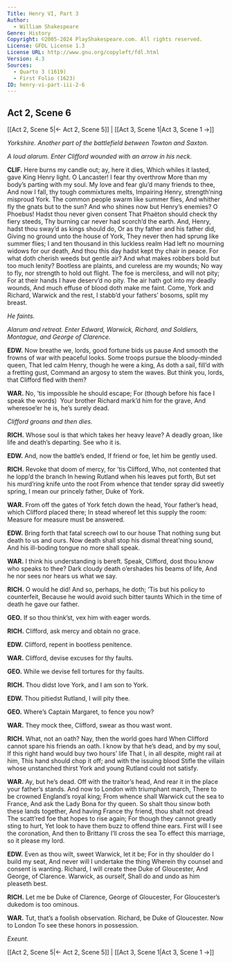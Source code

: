 ```yaml
---
Title: Henry VI, Part 3
Author: 
  - William Shakespeare
Genre: History
Copyright: ©2005-2024 PlayShakespeare.com. All rights reserved.
License: GFDL License 1.3
License URL: http://www.gnu.org/copyleft/fdl.html
Version: 4.3
Sources:
  - Quarto 3 (1619)
  - First Folio (1623)
ID: henry-vi-part-iii-2-6
---
```


## Act 2, Scene 6
[[Act 2, Scene 5|← Act 2, Scene 5]] | [[Act 3, Scene 1|Act 3, Scene 1 →]]

*Yorkshire. Another part of the battlefield between Towton and Saxton.*

*A loud alarum. Enter Clifford wounded with an arrow in his neck.*

**CLIF.**
Here burns my candle out; ay, here it dies,
Which whiles it lasted, gave King Henry light.
O Lancaster! I fear thy overthrow
More than my body’s parting with my soul.
My love and fear glu’d many friends to thee,
And now I fall, thy tough commixtures melts,
Impairing Henry, strength’ning misproud York.
The common people swarm like summer flies,
And whither fly the gnats but to the sun?
And who shines now but Henry’s enemies?
O Phoebus! Hadst thou never given consent
That Phaëton should check thy fiery steeds,
Thy burning car never had scorch’d the earth.
And, Henry, hadst thou sway’d as kings should do,
Or as thy father and his father did,
Giving no ground unto the house of York,
They never then had sprung like summer flies;
I and ten thousand in this luckless realm
Had left no mourning widows for our death,
And thou this day hadst kept thy chair in peace.
For what doth cherish weeds but gentle air?
And what makes robbers bold but too much lenity?
Bootless are plaints, and cureless are my wounds;
No way to fly, nor strength to hold out flight.
The foe is merciless, and will not pity;
For at their hands I have deserv’d no pity.
The air hath got into my deadly wounds,
And much effuse of blood doth make me faint.
Come, York and Richard, Warwick and the rest,
I stabb’d your fathers’ bosoms, split my breast.

*He faints.*

*Alarum and retreat. Enter Edward, Warwick, Richard, and Soldiers, Montague, and George of Clarence.*

**EDW.**
Now breathe we, lords, good fortune bids us pause
And smooth the frowns of war with peaceful looks.
Some troops pursue the bloody-minded queen,
That led calm Henry, though he were a king,
As doth a sail, fill’d with a fretting gust,
Command an argosy to stem the waves.
But think you, lords, that Clifford fled with them?

**WAR.**
No, ’tis impossible he should escape;
For (though before his face I speak the words) 
Your brother Richard mark’d him for the grave,
And wheresoe’er he is, he’s surely dead.

*Clifford groans and then dies.*

**RICH.**
Whose soul is that which takes her heavy leave?
A deadly groan, like life and death’s departing.
See who it is.

**EDW.**
And, now the battle’s ended,
If friend or foe, let him be gently used.

**RICH.**
Revoke that doom of mercy, for ’tis Clifford,
Who, not contented that he lopp’d the branch
In hewing Rutland when his leaves put forth,
But set his murd’ring knife unto the root
From whence that tender spray did sweetly spring,
I mean our princely father, Duke of York.

**WAR.**
From off the gates of York fetch down the head,
Your father’s head, which Clifford placed there;
In stead whereof let this supply the room:
Measure for measure must be answered.

**EDW.**
Bring forth that fatal screech owl to our house
That nothing sung but death to us and ours.
Now death shall stop his dismal threat’ning sound,
And his ill-boding tongue no more shall speak.

**WAR.**
I think his understanding is bereft.
Speak, Clifford, dost thou know who speaks to thee?
Dark cloudy death o’ershades his beams of life,
And he nor sees nor hears us what we say.

**RICH.**
O would he did! And so, perhaps, he doth;
’Tis but his policy to counterfeit,
Because he would avoid such bitter taunts
Which in the time of death he gave our father.

**GEO.**
If so thou think’st, vex him with eager words.

**RICH.**
Clifford, ask mercy and obtain no grace.

**EDW.**
Clifford, repent in bootless penitence.

**WAR.**
Clifford, devise excuses for thy faults.

**GEO.**
While we devise fell tortures for thy faults.

**RICH.**
Thou didst love York, and I am son to York.

**EDW.**
Thou pitiedst Rutland, I will pity thee.

**GEO.**
Where’s Captain Margaret, to fence you now?

**WAR.**
They mock thee, Clifford, swear as thou wast wont.

**RICH.**
What, not an oath? Nay, then the world goes hard
When Clifford cannot spare his friends an oath.
I know by that he’s dead, and by my soul,
If this right hand would buy two hours’ life
That I, in all despite, might rail at him,
This hand should chop it off; and with the issuing blood
Stifle the villain whose unstanched thirst
York and young Rutland could not satisfy.

**WAR.**
Ay, but he’s dead. Off with the traitor’s head,
And rear it in the place your father’s stands.
And now to London with triumphant march,
There to be crowned England’s royal king;
From whence shall Warwick cut the sea to France,
And ask the Lady Bona for thy queen.
So shalt thou sinow both these lands together,
And having France thy friend, thou shalt not dread
The scatt’red foe that hopes to rise again;
For though they cannot greatly sting to hurt,
Yet look to have them buzz to offend thine ears.
First will I see the coronation,
And then to Brittany I’ll cross the sea
To effect this marriage, so it please my lord.

**EDW.**
Even as thou wilt, sweet Warwick, let it be;
For in thy shoulder do I build my seat,
And never will I undertake the thing
Wherein thy counsel and consent is wanting.
Richard, I will create thee Duke of Gloucester,
And George, of Clarence. Warwick, as ourself,
Shall do and undo as him pleaseth best.

**RICH.**
Let me be Duke of Clarence, George of Gloucester,
For Gloucester’s dukedom is too ominous.

**WAR.**
Tut, that’s a foolish observation.
Richard, be Duke of Gloucester. Now to London
To see these honors in possession.

*Exeunt.*

[[Act 2, Scene 5|← Act 2, Scene 5]] | [[Act 3, Scene 1|Act 3, Scene 1 →]]